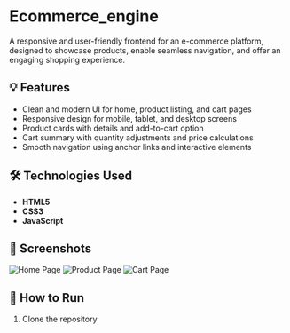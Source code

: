 # Ecommerce_engine
A responsive and user-friendly frontend for an e-commerce platform, designed to showcase products, enable seamless navigation, and offer an engaging shopping experience.

## 💡 Features

- Clean and modern UI for home, product listing, and cart pages
- Responsive design for mobile, tablet, and desktop screens
- Product cards with details and add-to-cart option
- Cart summary with quantity adjustments and price calculations
- Smooth navigation using anchor links and interactive elements

## 🛠️ Technologies Used

- **HTML5**
- **CSS3**
- **JavaScript**

## 📸 Screenshots

<!-- Add screenshots here if you have them -->
![Home Page](screenshots/home.png)
![Product Page](screenshots/product.png)
![Cart Page](screenshots/cart.png)

## 🚀 How to Run

1. Clone the repository  

